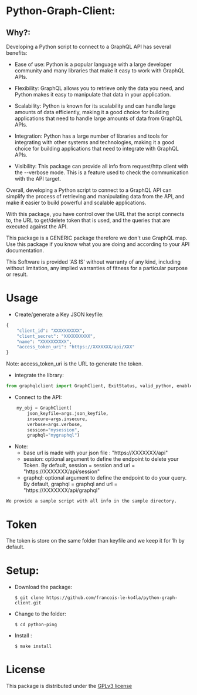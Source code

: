 # Python-Graph-Client:
## Why?:

Developing a Python script to connect to a GraphQL API has several benefits:

- Ease of use: Python is a popular language with a large developer community and
many libraries that make it easy to work with GraphQL APIs.

- Flexibility: GraphQL allows you to retrieve only the data you need, and Python
makes it easy to manipulate that data in your application.

- Scalability: Python is known for its scalability and can handle large amounts
of data efficiently, making it a good choice for building applications that
need to handle large amounts of data from GraphQL APIs.

- Integration: Python has a large number of libraries and tools for integrating
with other systems and technologies, making it a good choice for building
applications that need to integrate with GraphQL APIs.

- Visibility: This package can provide all info from request/http client 
  with the --verbose mode. This is a feature used to check the communication 
  with the API target.

Overall, developing a Python script to connect to a GraphQL API can simplify
the process of retrieving and manipulating data from the API, and make it
easier to build powerful and scalable applications.

With this package, you have control over the URL that the script connects to,
the URL to get/delete token that is used, and the queries that are executed 
against the API.

This package is a GENERIC package therefore we don't use GraphQL map.
Use this package if you know what you are doing and according to your API
documentation.

This Software is provided 'AS IS' without warranty of any kind, including
without limitation, any implied warranties of fitness for a particular purpose
or result.

# Usage

- Create/generate a Key JSON keyfile:

```python
{
	"client_id": "XXXXXXXXXX",
	"client_secret": "XXXXXXXXXX",
	"name": "XXXXXXXXXX",
	"access_token_uri": "https://XXXXXXX/api/XXX"
}
```
Note: access_token_uri is the URL to generate the token.

- integrate the library:
```python
from graphqlclient import GraphClient, ExitStatus, valid_python, enable_logging
```

- Connect to the API:
```python
    my_obj = GraphClient(
        json_keyfile=args.json_keyfile,
        insecure=args.insecure,
        verbose=args.verbose,
        session="mysession",
        graphql="mygraphql")
```
- Note:
  - base url is made with your json file : "https://XXXXXXX/api"
  - session: optional argument to define the endpoint to delete your Token. 
    By default, session = session and url = "https://XXXXXXX/api/session"
  - graphql: optional argument to define the endpoint to do your query.
    By default, graphql = graphql and url = "https://XXXXXXX/api/graphql"

```
We provide a sample script with all info in the sample directory.
```

# Token
The token is store on the same folder than keyfile and we keep it for 1h by 
default.

# Setup:
- Download the package:
  ```shell
  $ git clone https://github.com/francois-le-ko4la/python-graph-client.git
  ```

- Change to the folder:
  ```shell
  $ cd python-ping
  ```

- Install :
  ```shell
  $ make install
  ```

# License

This package is distributed under the [GPLv3 license](./LICENSE)
